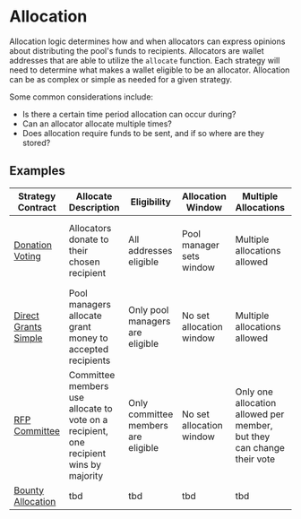 # Allocation

Allocation logic determines how and when allocators can express opinions about
distributing the pool's funds to recipients. Allocators are wallet addresses
that are able to utilize the `allocate` function. Each strategy will need to
determine what makes a wallet eligible to be an allocator. Allocation can be as
complex or simple as needed for a given strategy. 

Some common considerations include:

* Is there a certain time period allocation can occur during?
* Can an allocator allocate multiple times?
* Does allocation require funds to be sent, and if so where are they stored?

## Examples

| Strategy Contract | Allocate Description | Eligibility | Allocation Window | Multiple Allocations | Funds Transferred? |
| --- | --- | --- | --- | --- | --- |
| [Donation Voting](https://github.com/allo-protocol/allo-v2/tree/main/contracts/strategies/donation-voting) | Allocators donate to their chosen recipient | All addresses eligible | Pool manager sets window | Multiple allocations allowed | Yes, must be from token allowlist. Funds stored on strategy contract. |
| [Direct Grants Simple](https://github.com/allo-protocol/allo-v2/tree/main/contracts/strategies/direct-grants-simple) | Pool managers allocate grant money to accepted recipients | Only pool managers are eligible  | No set allocation window | Multiple allocations allowed | Funds are not transferred on allocate |
| [RFP Committee](https://github.com/allo-protocol/allo-v2/tree/main/contracts/strategies/rfp-committee) | Committee members use allocate to vote on a recipient, one recipient wins by majority | Only committee members are eligible | No set allocation window | Only one allocation allowed per member, but they can change their vote | Funds are not transferred on allocate |
| [Bounty Allocation](https://github.com/allo-protocol/allo-v2) | tbd | tbd  | tbd | tbd | tbd |
